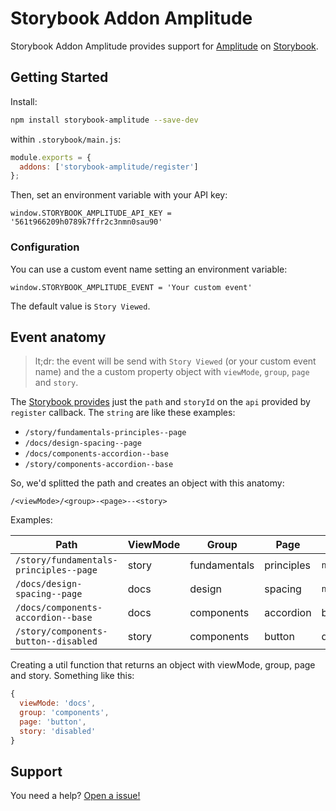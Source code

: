 # Storybook Addon Amplitude

Storybook Addon Amplitude provides support for [Amplitude](https://amplitude.com/) on [Storybook](https://storybook.js.org).

## Getting Started

Install:

```sh
npm install storybook-amplitude --save-dev
```

within `.storybook/main.js`:

```js
module.exports = {
  addons: ['storybook-amplitude/register']
};
```

Then, set an environment variable with your API key:

```
window.STORYBOOK_AMPLITUDE_API_KEY = '561t966209h0789k7ffr2c3nmn0sau90'
```

### Configuration

You can use a custom event name setting an environment variable:

```
window.STORYBOOK_AMPLITUDE_EVENT = 'Your custom event'
```

The default value is `Story Viewed`.

## Event anatomy

> lt;dr: the event will be send with `Story Viewed` (or your custom event name) and the a custom property object with `viewMode`, `group`, `page` and `story`.

The [Storybook provides](https://storybook.js.org/docs/addons/api) just the `path` and `storyId` on the `api` provided by `register` callback. The `string` are like these examples:

- `/story/fundamentals-principles--page`
- `/docs/design-spacing--page`
- `/docs/components-accordion--base`
- `/story/components-accordion--base`

So, we'd splitted the path and creates an object with this anatomy:

`/<viewMode>/<group>-<page>--<story>`

Examples:

| Path                                   | ViewMode | Group        | Page       | Story    |
| -------------------------------------- | -------- | ------------ | ---------- | -------- |
| `/story/fundamentals-principles--page` | story    | fundamentals | principles | `null`   |
| `/docs/design-spacing--page`           | docs     | design       | spacing    | `null`   |
| `/docs/components-accordion--base`     | docs     | components   | accordion  | base     |
| `/story/components-button--disabled`   | story    | components   | button     | disabled |

Creating a util function that returns an object with viewMode, group, page and story. Something like this:

```js
{
  viewMode: 'docs',
  group: 'components',
  page: 'button',
  story: 'disabled'
}
```

## Support

You need a help? [Open a issue!](https://github.com/quintoandar/storybook-amplitude/issues/new)

